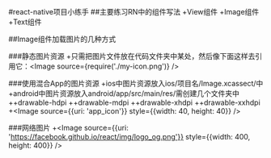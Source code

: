  #react-native项目小练手
 ##主要练习RN中的组件写法
 +View组件
 +Image组件
 +Text组件
 
 ##Image组件加载图片的几种方式
 
 ###静态图片资源
 +只需把图片文件放在代码文件夹中某处，然后像下面这样去引用它：<Image source={require('./my-icon.png')} />
 
 ###使用混合App的图片资源
 +ios中图片资源放入ios/项目名/Image.xcassect/中
 +android中图片资源放入android/app/src/main/res/需创建几个文件夹中
 ++drawable-hdpi
 ++drawable-mdpi
 ++drawable-xhdpi
 ++drawable-xxhdpi
 +<Image source={{uri: 'app_icon'}} style={{width: 40, height: 40}} />
 
 
 ###网络图片
 +<Image source={{uri: 'https://facebook.github.io/react/img/logo_og.png'}}
       style={{width: 400, height: 400}} />
